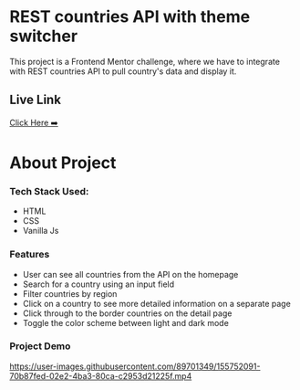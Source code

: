 # REST countries API with theme switcher

This project is a Frontend Mentor challenge, where we have to integrate with REST countries API to pull country's data and display it.

## Live Link

[Click Here ➡️](https://anjali-kukreti.github.io/Rest-countries-API-with-theme-switcher/)

# About Project

### Tech Stack Used:
* HTML
* CSS
* Vanilla Js

### Features
* User can see all countries from the API on the homepage
* Search for a country using an input field
* Filter countries by region
* Click on a country to see more detailed information on a separate page
* Click through to the border countries on the detail page
* Toggle the color scheme between light and dark mode

### Project Demo

https://user-images.githubusercontent.com/89701349/155752091-70b87fed-02e2-4ba3-80ca-c2953d21225f.mp4
 
 
